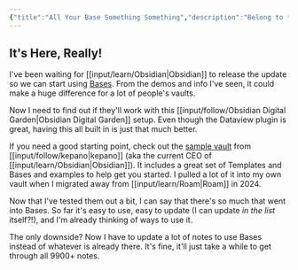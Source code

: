 ```yaml
---
{"title":"All Your Base Something Something","description":"Belong to *someone* probably","date":"2025-08-18","tags":["obsidian","PKM"],"dg-publish":true,"created":"2025-08-18 17:06:18","updated":"2025-08-22T14:00:20-04:00","permalink":"/output/write/2025/all-your-base-something-something/","dgPassFrontmatter":true,"noteIcon":"3"}
---
```


## It's Here, Really!

I've been waiting for [[input/learn/Obsidian\|Obsidian]] to release the update so we can start using [Bases](https://help.obsidian.md/bases). From the demos and info I've seen, it could make a huge difference for a lot of people's vaults.

Now I need to find out if they'll work with this [[input/follow/Obsidian Digital Garden\|Obsidian Digital Garden]] setup. Even though the Dataview plugin is great, having this all built in is just that much better.

If you need a good starting point, check out the [sample vault](https://stephango.com/vault) from [[input/follow/kepano\|kepano]] (aka the current CEO of [[input/learn/Obsidian\|Obsidian]]). It includes a great set of Templates and Bases and examples to help get you started. I pulled a lot of it into my own vault when I migrated away from [[input/learn/Roam\|Roam]] in 2024.

Now that I've tested them out a bit, I can say that there's so much that went into Bases. So far it's easy to use, easy to update (I can update _in the list_ itself?!), and I'm already thinking of ways to use it.

The only downside? Now I have to update a lot of notes to use Bases instead of whatever is already there. It's fine, it'll just take a while to get through all 9900+ notes.
